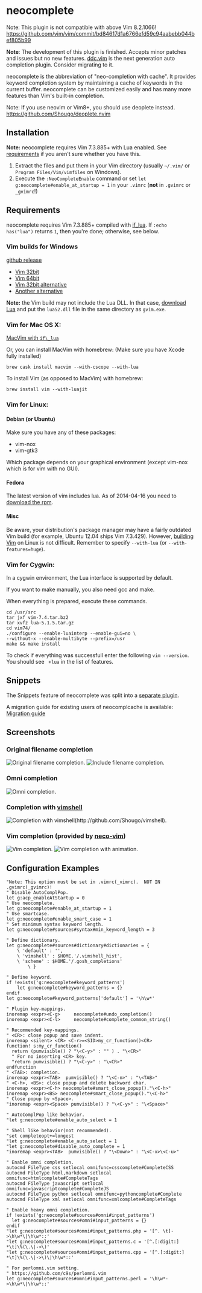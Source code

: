 neocomplete
===========

Note: This plugin is not compatible with above Vim 8.2.1066!
https://github.com/vim/vim/commit/bd84617d1a6766efd59c94aabebb044bef805b99

**Note**: The development of this plugin is finished. Accepts minor patches and
issues but no new features.
[ddc.vim](https://github.com/Shougo/ddc.vim) is the next generation auto
completion plugin. Consider migrating to it.

neocomplete is the abbreviation of "neo-completion with cache". It provides
keyword completion system by maintaining a cache of keywords in the current
buffer. neocomplete can be customized easily and has many more features than
Vim's built-in completion.

Note: If you use neovim or Vim8+, you should use deoplete instead.
https://github.com/Shougo/deoplete.nvim

## Installation

**Note:** neocomplete requires Vim 7.3.885+ with Lua enabled.
See [requirements](#requirements) if you aren't sure whether you have this.

1. Extract the files and put them in your Vim directory
   (usually `~/.vim/` or `Program Files/Vim/vimfiles` on Windows).
2. Execute the `:NeoCompleteEnable` command or set `let
   g:neocomplete#enable_at_startup = 1` in your `.vimrc` (**not** in `.gvimrc`
   or `_gvimrc`!)

## Requirements

neocomplete requires Vim 7.3.885+ compiled with
[if\_lua](http://vimdoc.sourceforge.net/htmldoc/if_lua.html).  If `:echo
has("lua")` returns `1`, then you're done; otherwise, see below.

### Vim builds for Windows

  [github release](https://github.com/vim/vim-win32-installer/releases)
* [Vim 32bit](http://files.kaoriya.net/goto/vim73w32)
* [Vim 64bit](http://files.kaoriya.net/goto/vim73w64)
* [Vim 32bit alternative](http://tuxproject.de/projects/vim/)
* [Another alternative](http://wyw.dcweb.cn/#download)

**Note:** the Vim build may not include the Lua DLL. In that case,
[download Lua](http://lua-users.org/wiki/LuaBinaries) and put the `lua52.dll`
file in the same directory as `gvim.exe`.

### Vim for Mac OS X:

[MacVim with `if\_lua`](https://github.com/zhaocai/macvim)

Or, you can install MacVim with homebrew: (Make sure you have Xcode fully
installed)

    brew cask install macvim --with-cscope --with-lua

To install Vim (as opposed to MacVim) with homebrew:

    brew install vim --with-luajit

### Vim for Linux:

#### Debian (or Ubuntu)

Make sure you have any of these packages:
* vim-nox
* vim-gtk3

Which package depends on your graphical environment (except vim-nox which is
for vim with no GUI).

#### Fedora

The latest version of vim includes lua.
As of 2014-04-16 you need to [download the
rpm](http://koji.fedoraproject.org/koji/packageinfo?packageID=216).

#### Misc

Be aware, your distribution's package manager may have a fairly outdated
Vim build (for example, Ubuntu 12.04 ships Vim 7.3.429).
However, [building Vim](http://vim.wikia.com/wiki/Building_Vim) on Linux is not
difficult.  Remember to specify `--with-lua` (or `--with-features=huge`).

### Vim for Cygwin:

In a cygwin environment, the Lua interface is supported by default.

If you want to make manually, you also need gcc and make.

When everything is prepared, execute these commands.

    cd /usr/src
    tar jxf vim-7.4.tar.bz2
    tar xvfz lua-5.1.5.tar.gz
    cd vim74/
    ./configure --enable-luainterp --enable-gui=no \
    --without-x --enable-multibyte --prefix=/usr
    make && make install

To check if everything was successfull enter the following `vim --version`. You
should see ` +lua` in the list of features.

## Snippets

The Snippets feature of neocomplete was split into a
[separate plugin](https://github.com/Shougo/neosnippet).

A migration guide for existing users of neocomplcache is available:
[Migration guide](https://github.com/Shougo/neocomplete.vim/wiki/neocomplete-migration-guide)


## Screenshots

### Original filename completion

![Original filename completion.](https://f.cloud.github.com/assets/41495/622454/f519f6b8-cf42-11e2-921e-6e34dba148a6.png)
![Include filename completion.](https://f.cloud.github.com/assets/214488/623151/284ad86e-cf5b-11e2-828e-257d31bf0572.png)

### Omni completion

![Omni completion.](https://f.cloud.github.com/assets/41495/622456/fb2cc0bc-cf42-11e2-94e8-403cdcf5427e.png)

### Completion with [vimshell](http://github.com/Shougo/vimshell)

![Completion with vimshell(http://github.com/Shougo/vimshell).](https://f.cloud.github.com/assets/41495/622458/01dbc660-cf43-11e2-85f1-326e7432b0a1.png)

### Vim completion (provided by [neco-vim](https://github.com/Shougo/neco-vim))

![Vim completion.](https://f.cloud.github.com/assets/41495/622457/fe90ad5e-cf42-11e2-8e03-8f189b5e26e5.png)
![Vim completion with animation.](https://f.cloud.github.com/assets/214488/623496/94ed19a2-cf68-11e2-8d33-3aad8a39d7c1.gif)


## Configuration Examples

```vim
"Note: This option must be set in .vimrc(_vimrc).  NOT IN .gvimrc(_gvimrc)!
" Disable AutoComplPop.
let g:acp_enableAtStartup = 0
" Use neocomplete.
let g:neocomplete#enable_at_startup = 1
" Use smartcase.
let g:neocomplete#enable_smart_case = 1
" Set minimum syntax keyword length.
let g:neocomplete#sources#syntax#min_keyword_length = 3

" Define dictionary.
let g:neocomplete#sources#dictionary#dictionaries = {
    \ 'default' : '',
    \ 'vimshell' : $HOME.'/.vimshell_hist',
    \ 'scheme' : $HOME.'/.gosh_completions'
        \ }

" Define keyword.
if !exists('g:neocomplete#keyword_patterns')
    let g:neocomplete#keyword_patterns = {}
endif
let g:neocomplete#keyword_patterns['default'] = '\h\w*'

" Plugin key-mappings.
inoremap <expr><C-g>     neocomplete#undo_completion()
inoremap <expr><C-l>     neocomplete#complete_common_string()

" Recommended key-mappings.
" <CR>: close popup and save indent.
inoremap <silent> <CR> <C-r>=<SID>my_cr_function()<CR>
function! s:my_cr_function()
  return (pumvisible() ? "\<C-y>" : "" ) . "\<CR>"
  " For no inserting <CR> key.
  "return pumvisible() ? "\<C-y>" : "\<CR>"
endfunction
" <TAB>: completion.
inoremap <expr><TAB>  pumvisible() ? "\<C-n>" : "\<TAB>"
" <C-h>, <BS>: close popup and delete backword char.
inoremap <expr><C-h> neocomplete#smart_close_popup()."\<C-h>"
inoremap <expr><BS> neocomplete#smart_close_popup()."\<C-h>"
" Close popup by <Space>.
"inoremap <expr><Space> pumvisible() ? "\<C-y>" : "\<Space>"

" AutoComplPop like behavior.
"let g:neocomplete#enable_auto_select = 1

" Shell like behavior(not recommended).
"set completeopt+=longest
"let g:neocomplete#enable_auto_select = 1
"let g:neocomplete#disable_auto_complete = 1
"inoremap <expr><TAB>  pumvisible() ? "\<Down>" : "\<C-x>\<C-u>"

" Enable omni completion.
autocmd FileType css setlocal omnifunc=csscomplete#CompleteCSS
autocmd FileType html,markdown setlocal omnifunc=htmlcomplete#CompleteTags
autocmd FileType javascript setlocal omnifunc=javascriptcomplete#CompleteJS
autocmd FileType python setlocal omnifunc=pythoncomplete#Complete
autocmd FileType xml setlocal omnifunc=xmlcomplete#CompleteTags

" Enable heavy omni completion.
if !exists('g:neocomplete#sources#omni#input_patterns')
  let g:neocomplete#sources#omni#input_patterns = {}
endif
"let g:neocomplete#sources#omni#input_patterns.php = '[^. \t]->\h\w*\|\h\w*::'
"let g:neocomplete#sources#omni#input_patterns.c = '[^.[:digit:] *\t]\%(\.\|->\)'
"let g:neocomplete#sources#omni#input_patterns.cpp = '[^.[:digit:] *\t]\%(\.\|->\)\|\h\w*::'

" For perlomni.vim setting.
" https://github.com/c9s/perlomni.vim
let g:neocomplete#sources#omni#input_patterns.perl = '\h\w*->\h\w*\|\h\w*::'
```
